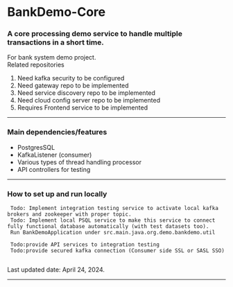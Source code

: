 # BankDemo-Core

### A core processing demo service to handle multiple transactions in a short time.

For bank system demo project.</br>
Related repositories

1. Need kafka security to be configured
2. Need gateway repo to be implemented
3. Need service discovery repo to be implemented
4. Need cloud config server repo to be implemented
5. Requires Frontend service to be implemented


---
### Main dependencies/features
- PostgresSQL
- KafkaListener (consumer)
- Various types of thread handling processor
- API controllers for testing

---
### How to set up and run locally
```
 Todo: Implement integration testing service to activate local kafka brokers and zookeeper with proper topic.
 Todo: Implement local PSQL service to make this service to connect fully functional database automatically (with test datasets too).
 Run BankDemoApplication under src.main.java.org.demo.bankdemo.util
 
 Todo:provide API services to integration testing
 Todo:provide secured kafka connection (Consumer side SSL or SASL SSO)
 
```

Last updated date: April 24, 2024.

---